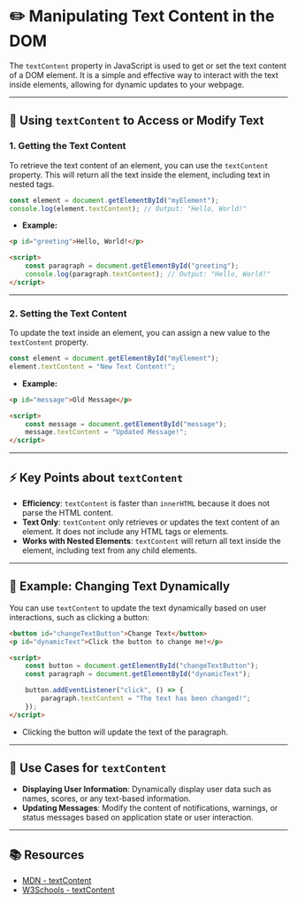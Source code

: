 # ✏️ Manipulating Text Content in the DOM

The `textContent` property in JavaScript is used to get or set the text content of a DOM element. It is a simple and effective way to interact with the text inside elements, allowing for dynamic updates to your webpage.

---

## 📜 Using `textContent` to Access or Modify Text

### 1. **Getting the Text Content**

To retrieve the text content of an element, you can use the `textContent` property. This will return all the text inside the element, including text in nested tags.

```javascript
const element = document.getElementById("myElement");
console.log(element.textContent); // Output: "Hello, World!"
```

- **Example:**

```html
<p id="greeting">Hello, World!</p>

<script>
    const paragraph = document.getElementById("greeting");
    console.log(paragraph.textContent); // Output: "Hello, World!"
</script>
```

---

### 2. **Setting the Text Content**

To update the text inside an element, you can assign a new value to the `textContent` property.

```javascript
const element = document.getElementById("myElement");
element.textContent = "New Text Content!";
```

- **Example:**

```html
<p id="message">Old Message</p>

<script>
    const message = document.getElementById("message");
    message.textContent = "Updated Message!";
</script>
```

---

## ⚡ Key Points about `textContent`

- **Efficiency**: `textContent` is faster than `innerHTML` because it does not parse the HTML content.
- **Text Only**: `textContent` only retrieves or updates the text content of an element. It does not include any HTML tags or elements.
- **Works with Nested Elements**: `textContent` will return all text inside the element, including text from any child elements.

---

## 🧪 Example: Changing Text Dynamically

You can use `textContent` to update the text dynamically based on user interactions, such as clicking a button:

```html
<button id="changeTextButton">Change Text</button>
<p id="dynamicText">Click the button to change me!</p>

<script>
    const button = document.getElementById("changeTextButton");
    const paragraph = document.getElementById("dynamicText");

    button.addEventListener("click", () => {
        paragraph.textContent = "The text has been changed!";
    });
</script>
```

- Clicking the button will update the text of the paragraph.

---

## 🎯 Use Cases for `textContent`

- **Displaying User Information**: Dynamically display user data such as names, scores, or any text-based information.
- **Updating Messages**: Modify the content of notifications, warnings, or status messages based on application state or user interaction.

---

## 📚 Resources

- [MDN - textContent](https://developer.mozilla.org/en-US/docs/Web/API/Node/textContent)
- [W3Schools - textContent](https://www.w3schools.com/jsref/prop_node_textcontent.asp)

